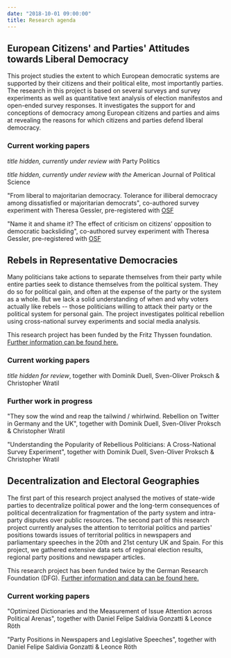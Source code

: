 ```yaml
---
date: "2018-10-01 09:00:00"
title: Research agenda
---
```


## European Citizens' and Parties' Attitudes towards Liberal Democracy

This project studies the extent to which European democratic systems are supported by their citizens and their political elite, most importantly parties. The research in this project is based on several surveys and survey experiments as well as quantitative text analysis of election manifestos and open-ended survey responses. It investigates the support for and conceptions of democracy among European citizens and parties and aims at revealing the reasons for which citizens and parties defend liberal democracy.

### Current working papers

_title hidden, currently under review with_ Party Politics

_title hidden, currently under review with the_ American Journal of Political Science

"From liberal to majoritarian democracy. Tolerance for illiberal democracy among dissatisfied or majoritarian democrats", co-authored survey experiment with Theresa Gessler, pre-registered with [OSF](https://osf.io/47xp2/)

"Name it and shame it? The effect of criticism on citizens’ opposition to democratic backsliding", co-authored survey experiment with Theresa Gessler, pre-registered with [OSF](https://osf.io/47xp2/)


## Rebels in Representative Democracies

Many politicians take actions to separate themselves from their party while entire parties seek to distance themselves from the political system. They do so for political gain, and often at the expense of the party or the system as a whole. But we lack a solid understanding of when and why voters actually like rebels -- those politicians willing to attack their party or the political system for personal gain. The project investigates political rebellion using cross-national survey experiments and social media analysis.

This research project has been funded by the Fritz Thyssen foundation. [Further information can be found here.](https://cccp.uni-koeln.de/de/research/current-research-projects/rebels-in-representative-democracy-the-appeal-and-consequences-of-political-defection-in-europe/)

### Current working papers

_title hidden for review_, together with Dominik Duell, Sven-Oliver Proksch & Christopher Wratil


### Further work in progress

"They sow the wind and reap the tailwind / whirlwind. Rebellion on Twitter in Germany and the UK", together with Dominik Duell, Sven-Oliver Proksch & Christopher Wratil

"Understanding the Popularity of Rebellious Politicians: A Cross-National Survey Experiment", together with Dominik Duell, Sven-Oliver Proksch & Christopher Wratil

## Decentralization and Electoral Geographies

The first part of this research project analysed the motives of state-wide parties to decentralize political power and the long-term consequences of political decentralization for fragmentation of the party system and intra-party disputes over public resources. The second part of this research project currently analyses the attention to territorial politics and parties' positions towards issues of territorial politics in newspapers and parliamentary speeches in the 20th and 21st century UK and Spain. For this project, we gathered extensive data sets of regional election results, regional party positions and newspaper articles. 

This research project has been funded twice by the German Research Foundation (DFG). [Further information and data can be found here.](https://cccp.uni-koeln.de/de/research/current-research-projects/deg-decentralization-and-electoral-geographies-i-ii)

### Current working papers

"Optimized Dictionaries and the Measurement of Issue Attention across Political Arenas", together with Daniel Felipe Saldivia Gonzatti & Leonce Röth

"Party Positions in Newspapers and Legislative Speeches", together with Daniel Felipe Saldivia Gonzatti & Leonce Röth
